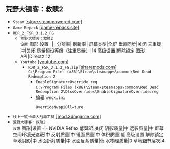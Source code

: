 ## 荒野大镖客：救赎2
* `Steam` [[store.steampowered.com]](https://store.steampowered.com/app/1174180/Red_Dead_Redemption_2/)
* `Game Repack` [[game-repack.site]](https://game-repack.site/2024/05/02/red-dead-redemption-ii-ultimate-edition-portable-v1491-50-title-update-1-32-build-13773296-dlcs-included/)
* `RDR_2_FSR_3.1.2_FG`
  * `荒野大镖客：救赎2`  
`设置`
    图形|设置
    -|-
    分辨率|
    刷新率|
    屏幕类型|全屏
    垂直同步|关闭
    三重缓冲|关闭
    质量预设等级（注重质量）|14
    高级设置|解除锁定
    图形 API|DirectX 12
  * `Youtube` [[youtube.com]](https://www.youtube.com/watch?v=Jvd55cqB85o)
    * `RDR_2_FSR_3.1.2_FG.zip` [[sharemods.com]](https://sharemods.com/72ybsz7j9nf4)  
`C:\Program Files (x86)\Steam\steamapps\common\Red Dead Redemption 2`
      * `EnableSignatureOverride.reg`  
`C:\Program Files (x86)\Steam\steamapps\common\Red Dead Redemption 2\DlssOverrides\EnableSignatureOverride.reg`
      * 编辑`nvngx.ini`
        ```
        OverrideNvapiDll=ture
        ```
* `线上一键卡单人战局工具` [[mod.3dmgame.com]](https://mod.3dmgame.com/mod/175242)
* `荒野大镖客：救赎2`  
`设置`
  图形|设置
  -|-
  NVIDIA Reflex 低延迟|关闭
  阴影质量|中
  远影质量|中
  屏幕空间环境光遮蔽|中
  反射质量|中
  镜面质量|中
  体积质量|低
  高级设置|解除锁定
  草地阴影|中
  水面折射质量|中
  水面反射质量|低
  水物理质量|0
  草地细节层次|4